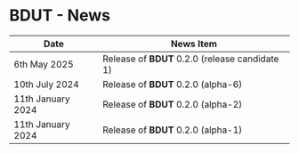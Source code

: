 # BDUT - News


| Date                | News Item                                                               |
| ------------------- | ----------------------------------------------------------------------- |
| 6th May 2025        | Release of **BDUT** 0.2.0 (release candidate 1)                         |
| 10th July 2024      | Release of **BDUT** 0.2.0 (alpha-6)                                     |
| 11th January 2024   | Release of **BDUT** 0.2.0 (alpha-2)                                     |
| 11th January 2024   | Release of **BDUT** 0.2.0 (alpha-1)                                     |


<!-- ########################### end of file ########################### -->


